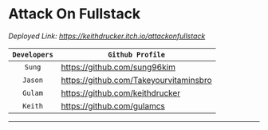 # Attack On Fullstack

_Deployed Link: https://keithdrucker.itch.io/attackonfullstack_

| `Developers` | `Github Profile` |
| :------: | ------ |
| `Sung` | https://github.com/sung96kim |
| `Jason` | https://github.com/Takeyourvitaminsbro |
| `Gulam` | https://github.com/keithdrucker |
| `Keith` | https://github.com/gulamcs |

***